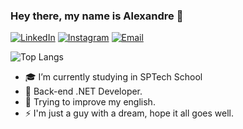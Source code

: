 ### Hey there, my name is Alexandre 👋


[![LinkedIn](https://img.shields.io/badge/LinkedIn-0077B5?style=for-the-badge&logo=linkedin&logoColor=white
)](https://www.linkedin.com/in/alexandre-costa-rodrigues-92b778186/)
[![Instagram](https://img.shields.io/badge/Instagram-E4405F?style=for-the-badge&logo=instagram&logoColor=white)](https://www.instagram.com/ale_costx/)
[![Email](https://img.shields.io/badge/Gmail-D14836?style=for-the-badge&logo=gmail&logoColor=white)](mailto:alecosta.gg2@gmail.com)

![Top Langs](https://github-readme-stats.vercel.app/api/top-langs/?username=alecostx&layout=compact)
- 🎓 I’m currently studying in SPTech School 
- 📖 Back-end .NET Developer.
- 💬 Trying to improve my english.
- ⚡ I'm just a guy with a dream, hope it all goes well.
